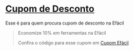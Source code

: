 # [Cupom de Desconto](https://github.com/CupomDeDesconto/Promocoes/blob/main/README.md)
Esse é para quem procura cupom de desconto na Efácil
<blockquote cite="https://asasdodesconto.com/mais-ofertas/economize-10-em-ferramentas-na-efacil-17016"><p>Economize 10% em ferramentas na Efácil</p><footer>Confira o código para esse cupom em <a href="https://asasdodesconto.com/mais-ofertas/economize-10-em-ferramentas-na-efacil-17016">Cupom Efácil</a></footer></blockquote>
